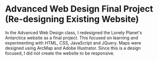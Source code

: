 # Advanced Web Design Final Project (Re-designing Existing Website)
In the Advanced Web Design class, I redesigned the Lonely Planet's Antarctica website as a final project.
This focused on learning and experimenting with HTML, CSS, JavaScript and JQuery. Maps were designed using ArcMap and Adobe Illustrator.
Since this is a design focused, I did not create the website to be responsive.

